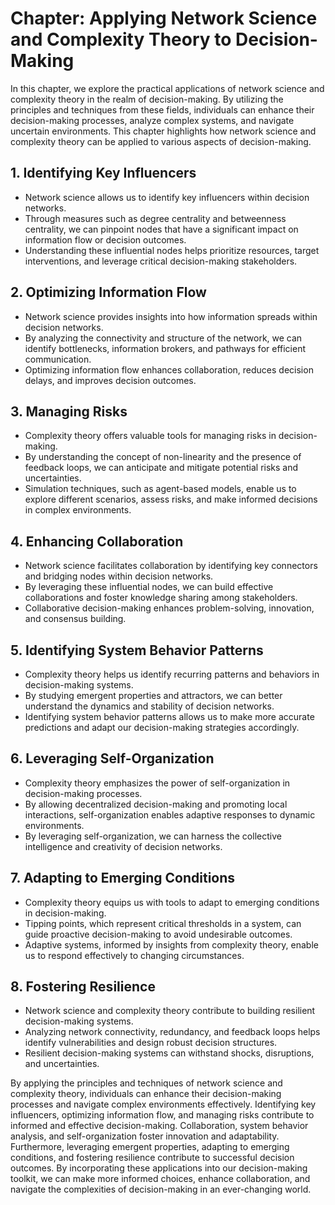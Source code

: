 Chapter: Applying Network Science and Complexity Theory to Decision-Making
==========================================================================

In this chapter, we explore the practical applications of network science and complexity theory in the realm of decision-making. By utilizing the principles and techniques from these fields, individuals can enhance their decision-making processes, analyze complex systems, and navigate uncertain environments. This chapter highlights how network science and complexity theory can be applied to various aspects of decision-making.

**1. Identifying Key Influencers**
----------------------------------

* Network science allows us to identify key influencers within decision networks.
* Through measures such as degree centrality and betweenness centrality, we can pinpoint nodes that have a significant impact on information flow or decision outcomes.
* Understanding these influential nodes helps prioritize resources, target interventions, and leverage critical decision-making stakeholders.

**2. Optimizing Information Flow**
----------------------------------

* Network science provides insights into how information spreads within decision networks.
* By analyzing the connectivity and structure of the network, we can identify bottlenecks, information brokers, and pathways for efficient communication.
* Optimizing information flow enhances collaboration, reduces decision delays, and improves decision outcomes.

**3. Managing Risks**
---------------------

* Complexity theory offers valuable tools for managing risks in decision-making.
* By understanding the concept of non-linearity and the presence of feedback loops, we can anticipate and mitigate potential risks and uncertainties.
* Simulation techniques, such as agent-based models, enable us to explore different scenarios, assess risks, and make informed decisions in complex environments.

**4. Enhancing Collaboration**
------------------------------

* Network science facilitates collaboration by identifying key connectors and bridging nodes within decision networks.
* By leveraging these influential nodes, we can build effective collaborations and foster knowledge sharing among stakeholders.
* Collaborative decision-making enhances problem-solving, innovation, and consensus building.

**5. Identifying System Behavior Patterns**
-------------------------------------------

* Complexity theory helps us identify recurring patterns and behaviors in decision-making systems.
* By studying emergent properties and attractors, we can better understand the dynamics and stability of decision networks.
* Identifying system behavior patterns allows us to make more accurate predictions and adapt our decision-making strategies accordingly.

**6. Leveraging Self-Organization**
-----------------------------------

* Complexity theory emphasizes the power of self-organization in decision-making processes.
* By allowing decentralized decision-making and promoting local interactions, self-organization enables adaptive responses to dynamic environments.
* By leveraging self-organization, we can harness the collective intelligence and creativity of decision networks.

**7. Adapting to Emerging Conditions**
--------------------------------------

* Complexity theory equips us with tools to adapt to emerging conditions in decision-making.
* Tipping points, which represent critical thresholds in a system, can guide proactive decision-making to avoid undesirable outcomes.
* Adaptive systems, informed by insights from complexity theory, enable us to respond effectively to changing circumstances.

**8. Fostering Resilience**
---------------------------

* Network science and complexity theory contribute to building resilient decision-making systems.
* Analyzing network connectivity, redundancy, and feedback loops helps identify vulnerabilities and design robust decision structures.
* Resilient decision-making systems can withstand shocks, disruptions, and uncertainties.

By applying the principles and techniques of network science and complexity theory, individuals can enhance their decision-making processes and navigate complex environments effectively. Identifying key influencers, optimizing information flow, and managing risks contribute to informed and effective decision-making. Collaboration, system behavior analysis, and self-organization foster innovation and adaptability. Furthermore, leveraging emergent properties, adapting to emerging conditions, and fostering resilience contribute to successful decision outcomes. By incorporating these applications into our decision-making toolkit, we can make more informed choices, enhance collaboration, and navigate the complexities of decision-making in an ever-changing world.
